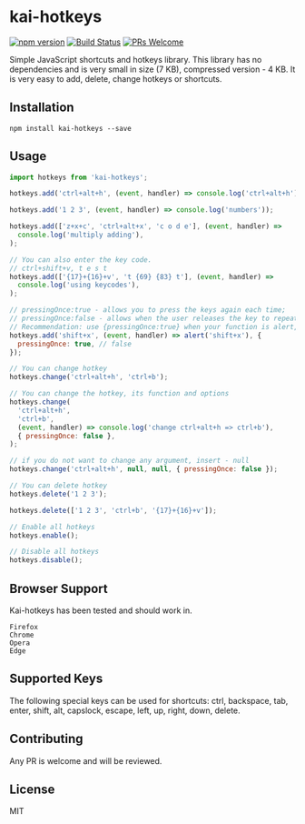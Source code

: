 # kai-hotkeys

[![npm version](https://badge.fury.io/js/kai-hotkeys.svg)](https://badge.fury.io/js/piano-keys)
[![Build Status](https://travis-ci.org/dherault/kai-hotkeys.svg?branch=master)](https://travis-ci.org/dherault/piano-keys)
[![PRs Welcome](https://img.shields.io/badge/PRs-welcome-brightgreen.svg)](#contributing)

Simple JavaScript shortcuts and hotkeys library.
This library has no dependencies and is very small in size (7 KB), compressed version - 4 KB. It is very easy to add, delete, change hotkeys or shortcuts.

## Installation

```
npm install kai-hotkeys --save
```

## Usage

```js
import hotkeys from 'kai-hotkeys';

hotkeys.add('ctrl+alt+h', (event, handler) => console.log('ctrl+alt+h'));

hotkeys.add('1 2 3', (event, handler) => console.log('numbers'));

hotkeys.add(['z+x+c', 'ctrl+alt+x', 'c o d e'], (event, handler) =>
  console.log('multiply adding'),
);

// You can also enter the key code.
// ctrl+shift+v, t e s t
hotkeys.add(['{17}+{16}+v', 't {69} {83} t'], (event, handler) =>
  console.log('using keycodes'),
);

// pressingOnce:true - allows you to press the keys again each time;
// pressingOnce:false - allows when the user releases the key to repeat the operation by pressing back;
// Recommendation: use {pressingOnce:true} when your function is alert, confirm or prompt.
hotkeys.add('shift+x', (event, handler) => alert('shift+x'), {
  pressingOnce: true, // false
});

// You can change hotkey
hotkeys.change('ctrl+alt+h', 'ctrl+b');

// You can change the hotkey, its function and options
hotkeys.change(
  'ctrl+alt+h',
  'ctrl+b',
  (event, handler) => console.log('change ctrl+alt+h => ctrl+b'),
  { pressingOnce: false },
);

// if you do not want to change any argument, insert - null
hotkeys.change('ctrl+alt+h', null, null, { pressingOnce: false });

// You can delete hotkey
hotkeys.delete('1 2 3');

hotkeys.delete(['1 2 3', 'ctrl+b', '{17}+{16}+v']);

// Enable all hotkeys
hotkeys.enable();

// Disable all hotkeys
hotkeys.disable();
```

## Browser Support

Kai-hotkeys has been tested and should work in.

```shell
Firefox
Chrome
Opera
Edge
```

## Supported Keys

The following special keys can be used for shortcuts: ctrl, backspace, tab, enter, shift, alt, capslock, escape, left, up, right, down, delete.

## Contributing

Any PR is welcome and will be reviewed.

## License

MIT
